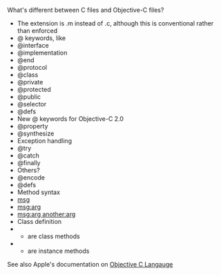What's different between C files and Objective-C files?

  * The extension is .m instead of .c, although this is conventional rather than enforced
  * @ keywords, like
  * @interface
  * @implementation
  * @end
  * @protocol
  * @class
  * @private
  * @protected
  * @public
  * @selector
  * @defs
  * New @ keywords for Objective-C 2.0
  * @property
  * @synthesize
  * Exception handling
  * @try
  * @catch
  * @finally
  * Others?
  * @encode
  * @defs
  * Method syntax
  * [msg](target.md)
  * [msg:arg](target.md)
  * [msg:arg another:arg](target.md)
  * Class definition
  * + are class methods
  * - are instance methods

See also Apple's documentation on [Objective C Langauge](http://developer.apple.com/documentation/Cocoa/Conceptual/ObjectiveC/Articles/chapter_950_section_1.html#//apple_ref/doc/uid/TP30001163-CH3-SW1)